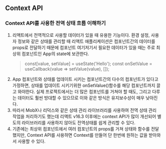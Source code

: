 ## Context API

### Context API를 사용한 전역 상태 흐름 이해하기

1. 리액트에서 전역적으로 사용할 데이터가 있을 때 유용한 기능이다. 환경 설정, 사용자 정보와 같은 상태를 관리할 때 리액트 애플리케이션은 컴포넌트간의 데이터를 props로 전달하기 때문에 컴포넌트 여기저기서 필요한 데이터가 있을 때는 주로 최상위 컴포넌트인 App의 state에 보관한다.
   > const[value, setValue] = useState('Hello');
   > const onSetValue = useCallback(value => setValue(value), []);
2. App 컴포넌트와 상태를 업데이트 시키는 컴포넌트간의 다수의 컴포넌트가 있다고 가정하면, 상태를 업데이트 시키기위한 onSetValue()함수를 해당 컴포넌트까지 끌고 와야한다. 실제 프로젝트에서는 더 많은 컴포넌트를 거쳐야 할 때도, 그리고 다루는 데이터도 훨씬 방대할 수 있으므로 이와 같은 방식은 유지보수성이 매우 낮아진다.
3. 따라서 MobX나 리덕스와 같은 상태 관리 라이브러리를 사용하여 전역 상태 관리 작업을 처리하기도 했는데 리액트 v16.3 이후에는 context API가 많이 개선되어 별도의 라이브러리를 사용하지 않아도 전역상태를 쉽게 관리할 수 있다.
4. 기존에는 최상위 컴포넌트에서 여러 컴포넌트의 props를 거쳐 상태와 함수를 전달했지만, Context API를 사용하면 Context를 만들어 단 한번에 원하는 값을 받아와서 사용할 수 있다.
